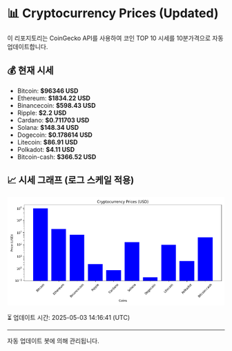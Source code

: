
# 📊 Cryptocurrency Prices (Updated)

이 리포지토리는 CoinGecko API를 사용하여 코인 TOP 10 시세를 10분가격으로 자동 업데이트합니다.

## 💰 현재 시세
- Bitcoin: **$96346 USD**
- Ethereum: **$1834.22 USD**
- Binancecoin: **$598.43 USD**
- Ripple: **$2.2 USD**
- Cardano: **$0.711703 USD**
- Solana: **$148.34 USD**
- Dogecoin: **$0.178614 USD**
- Litecoin: **$86.91 USD**
- Polkadot: **$4.11 USD**
- Bitcoin-cash: **$366.52 USD**

## 📈 시세 그래프 (로그 스케일 적용)
![Crypto Prices](crypto_prices.png)

⏳ 업데이트 시간: 2025-05-03 14:16:41 (UTC)

---
자동 업데이트 봇에 의해 관리됩니다.
